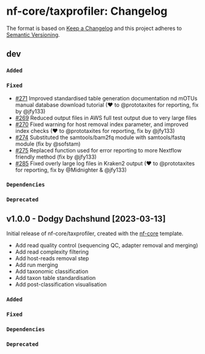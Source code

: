 # nf-core/taxprofiler: Changelog

The format is based on [Keep a Changelog](https://keepachangelog.com/en/1.0.0/)
and this project adheres to [Semantic Versioning](https://semver.org/spec/v2.0.0.html).

## dev

### `Added`

### `Fixed`

- [#271](https://github.com/nf-core/taxprofiler/pull/271/files) Improved standardised table generation documentation nd mOTUs manual database download tutorial (♥ to @prototaxites for reporting, fix by @jfy133)
- [#269](https://github.com/nf-core/taxprofiler/pull/269/files) Reduced output files in AWS full test output due to very large files
- [#270](https://github.com/nf-core/taxprofiler/pull/270/files) Fixed warning for host removal index parameter, and improved index checks (♥ to @prototaxites for reporting, fix by @jfy133)
- [#274](https://github.com/nf-core/taxprofiler/pull/274/files) Substituted the samtools/bam2fq module with samtools/fastq module (fix by @sofstam)
- [#275](https://github.com/nf-core/taxprofiler/pull/275/files) Replaced function used for error reporting to more Nextflow friendly method (fix by @jfy133)
- [#285](https://github.com/nf-core/taxprofiler/pull/285/files) Fixed overly large log files in Kraken2 output (♥ to @prototaxites for reporting, fix by @Midnighter & @jfy133)

### `Dependencies`

### `Deprecated`

## v1.0.0 - Dodgy Dachshund [2023-03-13]

Initial release of nf-core/taxprofiler, created with the [nf-core](https://nf-co.re/) template.

- Add read quality control (sequencing QC, adapter removal and merging)
- Add read complexity filtering
- Add host-reads removal step
- Add run merging
- Add taxonomic classification
- Add taxon table standardisation
- Add post-classification visualisation

### `Added`

### `Fixed`

### `Dependencies`

### `Deprecated`
